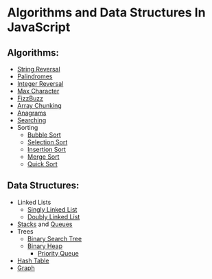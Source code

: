 # Algorithms and Data Structures In JavaScript

## Algorithms:

- [String Reversal](/algorithms/string-reversal/string-reversal.md)
- [Palindromes](/algorithms/palindromes/palindromes.md)
- [Integer Reversal](/algorithms/integer-reversal/integer-reversal.md)
- [Max Character](algorithms/max-char/max-char.md)
- [FizzBuzz](algorithms/fizzbuzz/fizzbuzz.md)
- [Array Chunking](/algorithms/array-chunking/array-chunking)
- [Anagrams](/algorithms/anagrams/anagrams.md)
- [Searching](/algorithms/searching/searching.md)
- Sorting
  - [Bubble Sort](/algorithms/bubble-sort/bubble-sort.md)
  - [Selection Sort](/algorithms/selection-sort/selection-sort.md)
  - [Insertion Sort](/algorithms/insertion-sort/insertion-sort.md)
  - [Merge Sort](/algorithms/merge-sort/merge-sort.md)
  - [Quick Sort](/algorithms/quick-sort/quick-sort.md)

## Data Structures:

- Linked Lists
  - [Singly Linked List](/data-structures/sll/sll.md)
  - [Doubly Linked List](/data-structures/dll/dll.md)
- [Stacks](/data-structures/stack/stack.md) and [Queues](/data-structures/queue/queue.md)
- Trees
  - [Binary Search Tree](/data-structures/bst/bst.md)
  - [Binary Heap](/data-structures/binary-heap/binary-heap.md)
    - [Priority Queue](/data-structures/binary-heap/priority-queue.md)
- [Hash Table](/data-structures/hash-table/hash-table.md)
- [Graph](/data-structures/graph/graph.md)
